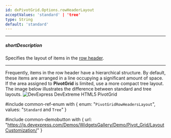 ```yaml
---
id: dxPivotGrid.Options.rowHeaderLayout
acceptValues: 'standard' | 'tree'
type: String
default: 'standard'
---
```

---
##### shortDescription
Specifies the layout of items in the [row header](/concepts/05%20Widgets/PivotGrid/010%20Visual%20Elements/02%20Headers.md '/Documentation/Guide/UI_Components/PivotGrid/Visual_Elements/#Headers').

---
Frequently, items in the row header have a hierarchical structure. By default, these items are arranged in a line occupying a significant amount of space. If the area assigned to **PivotGrid** is limited, use a more compact tree layout. The image below illustrates the difference between standard and tree layouts.
![DevExpress DevExtreme HTML5 PivotGrid](/images/DataGrid/PivotGrid_rowHeaderLayout.png)

#include common-ref-enum with {
    enum: "`PivotGridRowHeadersLayout`",
    values: "`Standard` and `Tree`"
}

#include common-demobutton with {
    url: "https://js.devexpress.com/Demos/WidgetsGallery/Demo/Pivot_Grid/LayoutCustomization/"
}